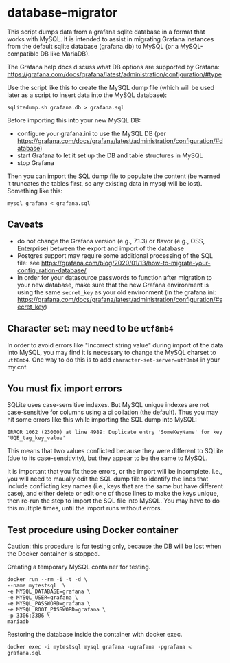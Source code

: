 # database-migrator
This script dumps data from a grafana sqlite database in a format that works with MySQL. It is intended to assist in migrating Grafana instances from the default sqlite database (grafana.db) to MySQL (or a MySQL-compatible DB like MariaDB). 

The Grafana help docs discuss what DB options are supported by Grafana: https://grafana.com/docs/grafana/latest/administration/configuration/#type

Use the script like this to create the MySQL dump file (which will be used later as a script to insert data into the MySQL database):

```
sqlitedump.sh grafana.db > grafana.sql
```

Before importing this into your new MySQL DB:
- configure your grafana.ini to use the MySQL DB (per https://grafana.com/docs/grafana/latest/administration/configuration/#database)
- start Grafana to let it set up the DB and table structures in MySQL
- stop Grafana

Then you can import the SQL dump file to populate the content (be warned it truncates the tables first, so any existing data in mysql will be lost). Something like this:

```
mysql grafana < grafana.sql
```

## Caveats
- do not change the Grafana version (e.g., 7.1.3) or flavor (e.g., OSS, Enterprise) between the export and import of the database
- Postgres support may require some additional processing of the SQL file: see https://grafana.com/blog/2020/01/13/how-to-migrate-your-configuration-database/
- In order for your datasource passwords to function after migration to your new database, make sure that the new Grafana environment is using the same `secret_key` as your old environment (in the grafana.ini: https://grafana.com/docs/grafana/latest/administration/configuration/#secret_key)

## Character set: may need to be `utf8mb4`
In order to avoid errors like "Incorrect string value" during import of the data into MySQL, you may find it is necessary to change the MySQL charset to `utf8mb4`. One way to do this is to add `character-set-server=utf8mb4` in your my.cnf.

## You must fix import errors
SQLite uses case-sensitive indexes. But MySQL unique indexes are not case-sensitive for columns using a ci collation (the default). Thus you may hit some errors like this while importing the SQL dump into MySQL:

```
ERROR 1062 (23000) at line 4989: Duplicate entry 'SomeKeyName' for key 'UQE_tag_key_value'
```

This means that two values conflicted because they were different to SQLite (due to its case-sensitivity), but they appear to be the same to MySQL.

It is important that you fix these errors, or the import will be incomplete. I.e., you will need to maually edit the SQL dump file to identify the lines that include conflicting key names (i.e., keys that are the same but have different case), and either delete or edit one of those lines to make the keys unique, then re-run the step to import the SQL file into MySQL. You may have to do this multiple times, until the import runs without errors.

## Test procedure using Docker container
Caution: this procedure is for testing only, because the DB will be lost when the Docker container is stopped.

Creating a temporary MySQL container for testing.

```
docker run --rm -i -t -d \
--name mytestsql  \
-e MYSQL_DATABASE=grafana \
-e MYSQL_USER=grafana \
-e MYSQL_PASSWORD=grafana \
-e MYSQL_ROOT_PASSWORD=grafana \
-p 3306:3306 \
mariadb
```

Restoring the database inside the container with docker exec.

```
docker exec -i mytestsql mysql grafana -ugrafana -pgrafana < grafana.sql
```
